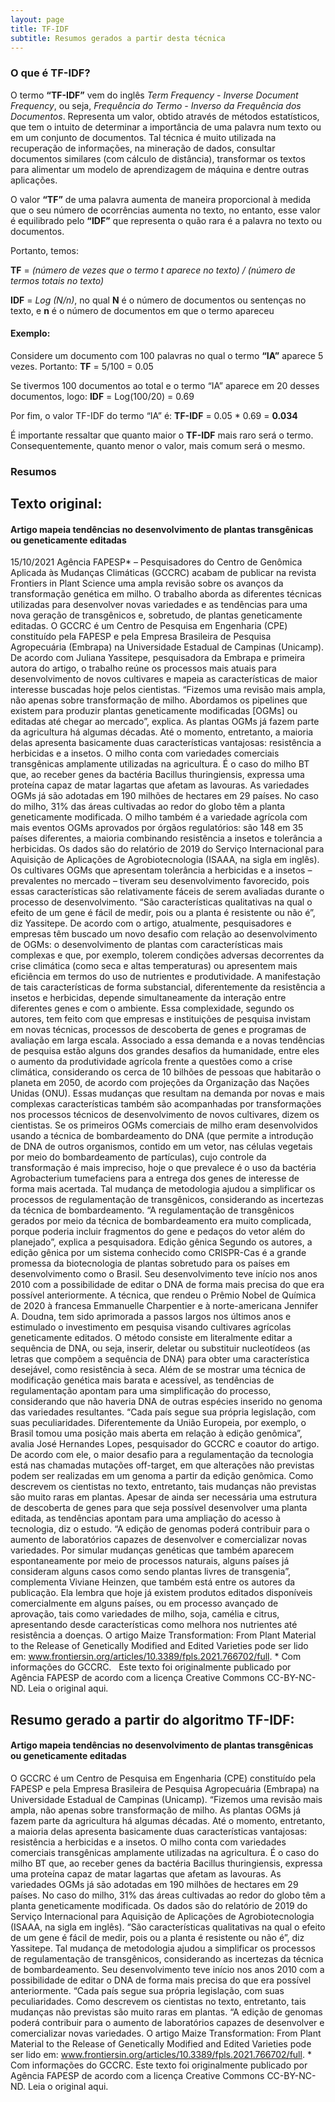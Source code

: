 ```yaml
---
layout: page
title: TF-IDF
subtitle: Resumos gerados a partir desta técnica
---
```

### O que é TF-IDF?
O termo **“TF-IDF”** vem do inglês *Term Frequency - Inverse Document Frequency*, ou seja, *Frequência do Termo - Inverso da Frequência dos Documentos*. Representa um valor, obtido através de métodos estatísticos, que tem o intuito de determinar a importância de uma palavra num texto ou em um conjunto de documentos. Tal técnica é muito utilizada na recuperação de informações, na mineração de dados, consultar documentos similares (com cálculo de distância), transformar os textos para alimentar um modelo de aprendizagem de máquina e dentre outras aplicações.

O valor **“TF”** de uma palavra aumenta de maneira proporcional à medida que o seu número de ocorrências aumenta no texto, no entanto, esse valor é equilibrado pelo **“IDF”** que representa o quão rara é a palavra no texto ou documentos.

Portanto, temos:

**TF** = *(número de vezes que o termo t aparece no texto) / (número de termos totais no texto)*

**IDF** = *Log (N/n)*, no qual **N** é o número de documentos ou sentenças no texto, e **n** é o número de documentos em que o termo apareceu

  

#### Exemplo:
Considere um documento com 100 palavras no qual o termo **“IA”** aparece 5 vezes. Portanto:
**TF** = 5/100 = 0.05

Se tivermos 100 documentos ao total e o termo “IA” aparece em 20 desses documentos, logo:
**IDF** = Log(100/20) = 0.69

Por fim, o valor TF-IDF do termo “IA” é:
**TF-IDF** = 0.05 * 0.69 = **0.034**

É importante ressaltar que quanto maior o **TF-IDF** mais raro será o termo. Consequentemente, quanto menor o valor, mais comum será o mesmo.


### Resumos
## Texto original:
#### Artigo mapeia tendências no desenvolvimento de plantas transgênicas ou geneticamente editadas
15/10/2021 Agência FAPESP* – Pesquisadores do Centro de Genômica Aplicada às Mudanças Climáticas (GCCRC) acabam de publicar na revista Frontiers in Plant Science uma ampla revisão sobre os avanços da transformação genética em milho. O trabalho aborda as diferentes técnicas utilizadas para desenvolver novas variedades e as tendências para uma nova geração de transgênicos e, sobretudo, de plantas geneticamente editadas. O GCCRC é um Centro de Pesquisa em Engenharia (CPE) constituído pela FAPESP e pela Empresa Brasileira de Pesquisa Agropecuária (Embrapa) na Universidade Estadual de Campinas (Unicamp). De acordo com Juliana Yassitepe, pesquisadora da Embrapa e primeira autora do artigo, o trabalho reúne os processos mais atuais para desenvolvimento de novos cultivares e mapeia as características de maior interesse buscadas hoje pelos cientistas. “Fizemos uma revisão mais ampla, não apenas sobre transformação de milho. Abordamos os pipelines que existem para produzir plantas geneticamente modificadas [OGMs] ou editadas até chegar ao mercado”, explica. As plantas OGMs já fazem parte da agricultura há algumas décadas. Até o momento, entretanto, a maioria delas apresenta basicamente duas características vantajosas: resistência a herbicidas e a insetos. O milho conta com variedades comerciais transgênicas amplamente utilizadas na agricultura. É o caso do milho BT que, ao receber genes da bactéria Bacillus thuringiensis, expressa uma proteína capaz de matar lagartas que afetam as lavouras. As variedades OGMs já são adotadas em 190 milhões de hectares em 29 países. No caso do milho, 31% das áreas cultivadas ao redor do globo têm a planta geneticamente modificada. O milho também é a variedade agrícola com mais eventos OGMs aprovados por órgãos regulatórios: são 148 em 35 países diferentes, a maioria combinando resistência a insetos e tolerância a herbicidas. Os dados são do relatório de 2019 do Serviço Internacional para Aquisição de Aplicações de Agrobiotecnologia (ISAAA, na sigla em inglês). Os cultivares OGMs que apresentam tolerância a herbicidas e a insetos – prevalentes no mercado – tiveram seu desenvolvimento favorecido, pois essas características são relativamente fáceis de serem avaliadas durante o processo de desenvolvimento. “São características qualitativas na qual o efeito de um gene é fácil de medir, pois ou a planta é resistente ou não é”, diz Yassitepe. De acordo com o artigo, atualmente, pesquisadores e empresas têm buscado um novo desafio com relação ao desenvolvimento de OGMs: o desenvolvimento de plantas com características mais complexas e que, por exemplo, tolerem condições adversas decorrentes da crise climática (como seca e altas temperaturas) ou apresentem mais eficiência em termos do uso de nutrientes e produtividade. A manifestação de tais características de forma substancial, diferentemente da resistência a insetos e herbicidas, depende simultaneamente da interação entre diferentes genes e com o ambiente. Essa complexidade, segundo os autores, tem feito com que empresas e instituições de pesquisa invistam em novas técnicas, processos de descoberta de genes e programas de avaliação em larga escala. Associado a essa demanda e a novas tendências de pesquisa estão alguns dos grandes desafios da humanidade, entre eles o aumento da produtividade agrícola frente a questões como a crise climática, considerando os cerca de 10 bilhões de pessoas que habitarão o planeta em 2050, de acordo com projeções da Organização das Nações Unidas (ONU). Essas mudanças que resultam na demanda por novas e mais complexas características também são acompanhadas por transformações nos processos técnicos de desenvolvimento de novos cultivares, dizem os cientistas. Se os primeiros OGMs comerciais de milho eram desenvolvidos usando a técnica de bombardeamento do DNA (que permite a introdução de DNA de outros organismos, contido em um vetor, nas células vegetais por meio do bombardeamento de partículas), cujo controle da transformação é mais impreciso, hoje o que prevalece é o uso da bactéria Agrobacterium tumefaciens para a entrega dos genes de interesse de forma mais acertada. Tal mudança de metodologia ajudou a simplificar os processos de regulamentação de transgênicos, considerando as incertezas da técnica de bombardeamento. “A regulamentação de transgênicos gerados por meio da técnica de bombardeamento era muito complicada, porque poderia incluir fragmentos do gene e pedaços do vetor além do planejado”, explica a pesquisadora. Edição gênica Segundo os autores, a edição gênica por um sistema conhecido como CRISPR-Cas é a grande promessa da biotecnologia de plantas sobretudo para os países em desenvolvimento como o Brasil. Seu desenvolvimento teve início nos anos 2010 com a possibilidade de editar o DNA de forma mais precisa do que era possível anteriormente. A técnica, que rendeu o Prêmio Nobel de Química de 2020 à francesa Emmanuelle Charpentier e à norte-americana Jennifer A. Doudna, tem sido aprimorada a passos largos nos últimos anos e estimulado o investimento em pesquisa visando cultivares agrícolas geneticamente editados. O método consiste em literalmente editar a sequência de DNA, ou seja, inserir, deletar ou substituir nucleotídeos (as letras que compõem a sequência de DNA) para obter uma característica desejável, como resistência à seca. Além de se mostrar uma técnica de modificação genética mais barata e acessível, as tendências de regulamentação apontam para uma simplificação do processo, considerando que não haveria DNA de outras espécies inserido no genoma das variedades resultantes. “Cada país segue sua própria legislação, com suas peculiaridades. Diferentemente da União Europeia, por exemplo, o Brasil tomou uma posição mais aberta em relação à edição genômica”, avalia José Hernandes Lopes, pesquisador do GCCRC e coautor do artigo. De acordo com ele, o maior desafio para a regulamentação da tecnologia está nas chamadas mutações off-target, em que alterações não previstas podem ser realizadas em um genoma a partir da edição genômica. Como descrevem os cientistas no texto, entretanto, tais mudanças não previstas são muito raras em plantas. Apesar de ainda ser necessária uma estrutura de descoberta de genes para que seja possível desenvolver uma planta editada, as tendências apontam para uma ampliação do acesso à tecnologia, diz o estudo. “A edição de genomas poderá contribuir para o aumento de laboratórios capazes de desenvolver e comercializar novas variedades. Por simular mudanças genéticas que também aparecem espontaneamente por meio de processos naturais, alguns países já consideram alguns casos como sendo plantas livres de transgenia”, complementa Viviane Heinzen, que também está entre os autores da publicação. Ela lembra que hoje já existem produtos editados disponíveis comercialmente em alguns países, ou em processo avançado de aprovação, tais como variedades de milho, soja, camélia e citrus, apresentando desde características como melhora nos nutrientes até resistência a doenças. O artigo  Maize Transformation: From Plant Material to the Release of Genetically Modified and Edited Varieties pode ser lido em: www.frontiersin.org/articles/10.3389/fpls.2021.766702/full. * Com informações do GCCRC.   Este texto foi originalmente publicado por Agência FAPESP de acordo com a licença Creative Commons CC-BY-NC-ND. Leia o original aqui.

## Resumo gerado a partir do algoritmo TF-IDF:
#### Artigo mapeia tendências no desenvolvimento de plantas transgênicas ou geneticamente editadas
O GCCRC é um Centro de Pesquisa em Engenharia (CPE) constituído pela FAPESP e pela Empresa Brasileira de Pesquisa Agropecuária (Embrapa) na Universidade Estadual de Campinas (Unicamp). “Fizemos uma revisão mais ampla, não apenas sobre transformação de milho. As plantas OGMs já fazem parte da agricultura há algumas décadas. Até o momento, entretanto, a maioria delas apresenta basicamente duas características vantajosas: resistência a herbicidas e a insetos. O milho conta com variedades comerciais transgênicas amplamente utilizadas na agricultura. É o caso do milho BT que, ao receber genes da bactéria Bacillus thuringiensis, expressa uma proteína capaz de matar lagartas que afetam as lavouras. As variedades OGMs já são adotadas em 190 milhões de hectares em 29 países. No caso do milho, 31% das áreas cultivadas ao redor do globo têm a planta geneticamente modificada. Os dados são do relatório de 2019 do Serviço Internacional para Aquisição de Aplicações de Agrobiotecnologia (ISAAA, na sigla em inglês). “São características qualitativas na qual o efeito de um gene é fácil de medir, pois ou a planta é resistente ou não é”, diz Yassitepe. Tal mudança de metodologia ajudou a simplificar os processos de regulamentação de transgênicos, considerando as incertezas da técnica de bombardeamento. Seu desenvolvimento teve início nos anos 2010 com a possibilidade de editar o DNA de forma mais precisa do que era possível anteriormente. “Cada país segue sua própria legislação, com suas peculiaridades. Como descrevem os cientistas no texto, entretanto, tais mudanças não previstas são muito raras em plantas. “A edição de genomas poderá contribuir para o aumento de laboratórios capazes de desenvolver e comercializar novas variedades. O artigo  Maize Transformation: From Plant Material to the Release of Genetically Modified and Edited Varieties pode ser lido em: www.frontiersin.org/articles/10.3389/fpls.2021.766702/full. * Com informações do GCCRC. Este texto foi originalmente publicado por Agência FAPESP de acordo com a licença Creative Commons CC-BY-NC-ND. Leia o original aqui.
